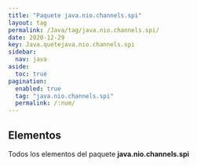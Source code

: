```yaml
---
title: "Paquete java.nio.channels.spi"
layout: tag
permalink: /Java/tag/java.nio.channels.spi/
date: 2020-12-29
key: Java.quetejava.nio.channels.spi
sidebar: 
  nav: java
aside: 
  toc: true
pagination: 
  enabled: true
  tag: "java.nio.channels.spi"
  permalink: /:num/
---
```


<h2>Elementos</h2>
Todos los elementos del paquete <strong>java.nio.channels.spi</strong>
